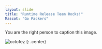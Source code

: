 ```yaml
---
layout: slide
title: "Runtime Release Team Rocks!"
Mascot: "Go Packers"
---
```


You are the right person to caption this image.

![octofez](https://octodex.github.com/images/octofez.png)
{: .center}
